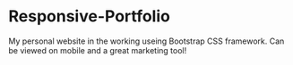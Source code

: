 # Responsive-Portfolio

My personal website in the working useing Bootstrap CSS framework. Can be viewed on mobile and a great marketing tool!